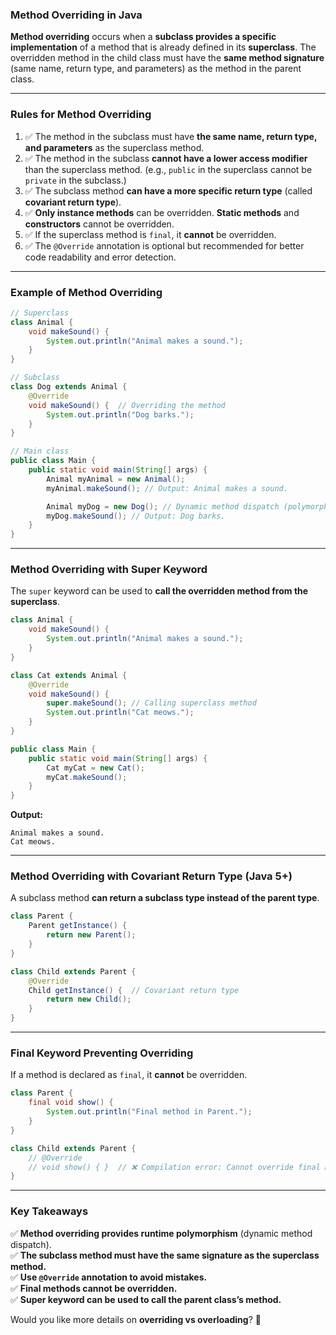 ### **Method Overriding in Java**
**Method overriding** occurs when a **subclass provides a specific implementation** of a method that is already defined in its **superclass**. The overridden method in the child class must have the **same method signature** (same name, return type, and parameters) as the method in the parent class.

---

### **Rules for Method Overriding**
1. ✅ The method in the subclass must have **the same name, return type, and parameters** as the superclass method.
2. ✅ The method in the subclass **cannot have a lower access modifier** than the superclass method. (e.g., `public` in the superclass cannot be `private` in the subclass.)
3. ✅ The subclass method **can have a more specific return type** (called **covariant return type**).
4. ✅ **Only instance methods** can be overridden. **Static methods** and **constructors** cannot be overridden.
5. ✅ If the superclass method is `final`, it **cannot** be overridden.
6. ✅ The `@Override` annotation is optional but recommended for better code readability and error detection.

---

### **Example of Method Overriding**
```java
// Superclass
class Animal {
    void makeSound() {
        System.out.println("Animal makes a sound.");
    }
}

// Subclass
class Dog extends Animal {
    @Override
    void makeSound() {  // Overriding the method
        System.out.println("Dog barks.");
    }
}

// Main class
public class Main {
    public static void main(String[] args) {
        Animal myAnimal = new Animal();
        myAnimal.makeSound(); // Output: Animal makes a sound.

        Animal myDog = new Dog(); // Dynamic method dispatch (polymorphism)
        myDog.makeSound(); // Output: Dog barks.
    }
}
```

---

### **Method Overriding with Super Keyword**
The `super` keyword can be used to **call the overridden method from the superclass**.

```java
class Animal {
    void makeSound() {
        System.out.println("Animal makes a sound.");
    }
}

class Cat extends Animal {
    @Override
    void makeSound() {
        super.makeSound(); // Calling superclass method
        System.out.println("Cat meows.");
    }
}

public class Main {
    public static void main(String[] args) {
        Cat myCat = new Cat();
        myCat.makeSound();
    }
}
```
**Output:**
```
Animal makes a sound.
Cat meows.
```

---

### **Method Overriding with Covariant Return Type (Java 5+)**
A subclass method **can return a subclass type instead of the parent type**.

```java
class Parent {
    Parent getInstance() {
        return new Parent();
    }
}

class Child extends Parent {
    @Override
    Child getInstance() {  // Covariant return type
        return new Child();
    }
}
```

---

### **Final Keyword Preventing Overriding**
If a method is declared as `final`, it **cannot** be overridden.

```java
class Parent {
    final void show() {
        System.out.println("Final method in Parent.");
    }
}

class Child extends Parent {
    // @Override
    // void show() { }  // ❌ Compilation error: Cannot override final method
}
```

---

### **Key Takeaways**
✅ **Method overriding provides runtime polymorphism** (dynamic method dispatch).  
✅ **The subclass method must have the same signature as the superclass method.**  
✅ **Use `@Override` annotation to avoid mistakes.**  
✅ **Final methods cannot be overridden.**  
✅ **Super keyword can be used to call the parent class’s method.**  

Would you like more details on **overriding vs overloading**? 🚀